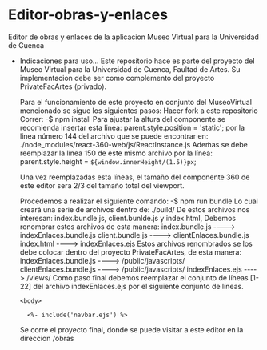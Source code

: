 # Editor-obras-y-enlaces
Editor de obras y enlaces de la aplicacion Museo Virtual para la Universidad de Cuenca

* Indicaciones para uso...
  Este repositorio hace es parte del proyecto del Museo Virtual para la Universidad de Cuenca, Faultad de Artes.
  Su implementacion debe ser como complemento del proyecto PrivateFacArtes (privado).
  
  Para el funcionamiento de este proyecto en conjunto del MuseoVirtual mencionado se sigue los siguientes pasos:
  Hacer fork a este repositorio
   Correr:
    -$ npm install
   Para ajustar la altura del componente se recomienda insertar esta linea:
    parent.style.position = 'static';
   por la linea número 144 del archivo que se puede encontrar en:
    ./node_modules/react-360-web/js/ReactInstance.js
   Adeḿas se debe reemplazar la línea 150 de este mismo archivo por la línea:
    parent.style.height = `${window.innerHeight/(1.5)}px`;

  Una vez reemplazadas esta líneas, el tamaño del componente 360 de este editor sera 2/3 del tamaño total del viewport.
  
   Procedemos a realizar el siguiente comando:
    -$ npm run bundle
    Lo cual creará una serie de archivos dentro de:
    ./build/
    De estos archivos nos interesan: index.bundle.js, client.bunlde.js y index.html, Debemos renombrar estos archivos de esta manera: 
    index.bundle.js  ---->      indexEnlaces.bundle.js
    client.bundle.js ---->      clientEnlaces.bundle.js
    index.html       ---->      indexEnlaces.ejs
    Estos archivos renombrados se los debe colocar dentro del proyecto PrivateFacArtes, de esta manera:
    indexEnlaces.bundle.js    ----> /public/javascripts/
    clientEnlaces.bundle.js   ----> /public/javascripts/
    indexEnlaces.ejs          ----> /views/
    Como paso final debemos reemplazar el conjunto de líneas [1-22] del archivo indexEnlaces.ejs por el siguiente conjunto de líneas.
      <html>
      <link>
        <title>manageLinks</title>
        <style>body { margin: 0; }</style>
        <meta name="viewport" content="width=device-width, initial-scale=1, user-scalable=no">
        <meta name="robots" content="noindex,nofollow">
        <link rel="stylesheet" href="/stylesheets/bootstrap.min.css"/>
        <script src="/javascripts/jquery-3.5.1.slim.min.js"></script>
        <script src="/javascripts/popper.min.js"></script>
        <script src="/javascripts/bootstrap.min.js"></script>
        <link rel="stylesheet" href="/stylesheets/obrasEditor.styles.css"/>
      </head>
      
      <body>

        <%- include('navbar.ejs') %>
   
    Se corre el proyecto final, donde se puede visitar a este editor en la direccion /obras
